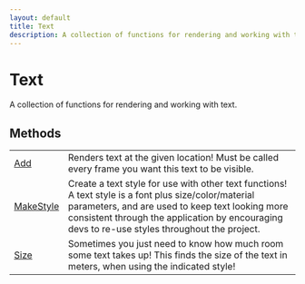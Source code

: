 ```yaml
---
layout: default
title: Text
description: A collection of functions for rendering and working with text.
---
```

# Text

A collection of functions for rendering and working with text.



## Methods

|  |  |
|--|--|
|[Add]({{site.url}}/Pages/Reference/Text/Add.html)|Renders text at the given location! Must be called every frame you want this text to be visible.|
|[MakeStyle]({{site.url}}/Pages/Reference/Text/MakeStyle.html)|Create a text style for use with other text functions! A text style is a font plus size/color/material parameters, and are used to keep text looking more consistent through the application by encouraging devs to re-use styles throughout the project.|
|[Size]({{site.url}}/Pages/Reference/Text/Size.html)|Sometimes you just need to know how much room some text takes up! This finds the size of the text in meters, when using the indicated style!|


